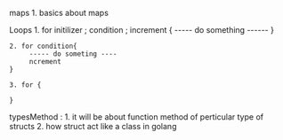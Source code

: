 maps
    1. basics about maps



Loops
    1. for initilizer ; condition ; increment {
        ----- do something ------
    }

    2. for condition{
         ----- do someting ----
         ncrement
    }

    3. for {

    }



typesMethod :
    1. it will be about function method of perticular type of structs
    2. how struct act like a class in golang